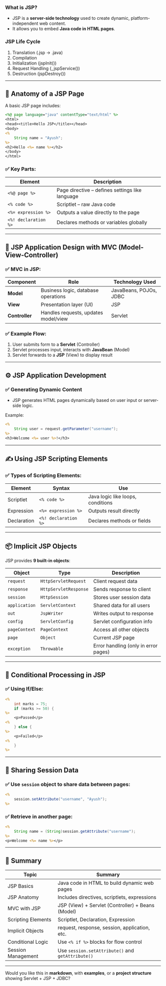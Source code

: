 ### What is JSP?

* JSP is a **server-side technology** used to create dynamic, platform-independent web content.
* It allows you to embed **Java code in HTML pages**.

###  JSP Life Cycle
1. Translation (.jsp → .java)
2. Compilation
3. Initialization (jspInit())
4. Request Handling (_jspService())
5. Destruction (jspDestroy())

---

## 📑 Anatomy of a JSP Page

A basic JSP page includes:

```jsp
<%@ page language="java" contentType="text/html" %>
<html>
<head><title>Hello JSP</title></head>
<body>
<%
    String name = "Ayush";
%>
<h2>Hello <%= name %></h2>
</body>
</html>
```

### ✅ Key Parts:

| Element              | Description                                     |
| -------------------- | ----------------------------------------------- |
| `<%@ page %>`        | Page directive – defines settings like language |
| `<% code %>`         | Scriptlet – raw Java code                       |
| `<%= expression %>`  | Outputs a value directly to the page            |
| `<%! declaration %>` | Declares methods or variables globally          |

---

## 📐 JSP Application Design with MVC (Model-View-Controller)

### ✅ MVC in JSP:

| Component      | Role                                 | Technology Used        |
| -------------- | ------------------------------------ | ---------------------- |
| **Model**      | Business logic, database operations  | JavaBeans, POJOs, JDBC |
| **View**       | Presentation layer (UI)              | JSP                    |
| **Controller** | Handles requests, updates model/view | Servlet                |

### ✅ Example Flow:

1. User submits form to a **Servlet** (Controller)
2. Servlet processes input, interacts with **JavaBean** (Model)
3. Servlet forwards to a **JSP** (View) to display result

---

## ⚙️ JSP Application Development

### ✅ Generating Dynamic Content

* JSP generates HTML pages dynamically based on user input or server-side logic.

Example:

```jsp
<%
    String user = request.getParameter("username");
%>
<h3>Welcome <%= user %>!</h3>
```

---

## ✍️ Using JSP Scripting Elements

### ✅ Types of Scripting Elements:

| Element     | Syntax               | Use                               |
| ----------- | -------------------- | --------------------------------- |
| Scriptlet   | `<% code %>`         | Java logic like loops, conditions |
| Expression  | `<%= expression %>`  | Outputs result directly           |
| Declaration | `<%! declaration %>` | Declares methods or fields        |

---

## 📦 Implicit JSP Objects

JSP provides **9 built-in objects**:

| Object        | Type                  | Description                          |
| ------------- | --------------------- | ------------------------------------ |
| `request`     | `HttpServletRequest`  | Client request data                  |
| `response`    | `HttpServletResponse` | Sends response to client             |
| `session`     | `HttpSession`         | Stores user session data             |
| `application` | `ServletContext`      | Shared data for all users            |
| `out`         | `JspWriter`           | Writes output to response            |
| `config`      | `ServletConfig`       | Servlet configuration info           |
| `pageContext` | `PageContext`         | Access all other objects             |
| `page`        | `Object`              | Current JSP page                     |
| `exception`   | `Throwable`           | Error handling (only in error pages) |

---

## 🔄 Conditional Processing in JSP

### ✅ Using If/Else:

```jsp
<%
    int marks = 75;
    if (marks >= 50) {
%>
    <p>Passed</p>
<%
    } else {
%>
    <p>Failed</p>
<%
    }
%>
```

---

## 🔗 Sharing Session Data

### ✅ Use `session` object to share data between pages:

```jsp
<%
    session.setAttribute("username", "Ayush");
%>
```

### ✅ Retrieve in another page:

```jsp
<%
    String name = (String)session.getAttribute("username");
%>
<p>Welcome <%= name %></p>
```

---

## 📝 Summary

| Topic              | Summary                                           |
| ------------------ | ------------------------------------------------- |
| JSP Basics         | Java code in HTML to build dynamic web pages      |
| JSP Anatomy        | Includes directives, scriptlets, expressions      |
| MVC with JSP       | JSP (View) + Servlet (Controller) + Beans (Model) |
| Scripting Elements | Scriptlet, Declaration, Expression                |
| Implicit Objects   | request, response, session, application, etc.     |
| Conditional Logic  | Use `<% if %>` blocks for flow control            |
| Session Management | Use `session.setAttribute()` and `getAttribute()` |

---

Would you like this in **markdown**, with **examples**, or a **project structure** showing Servlet + JSP + JDBC?
